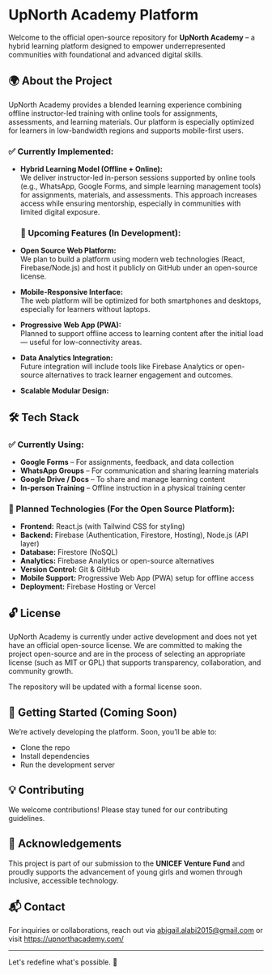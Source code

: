 # UpNorth Academy Platform

Welcome to the official open-source repository for **UpNorth Academy** – a hybrid learning platform designed to empower underrepresented communities with foundational and advanced digital skills.

## 🌍 About the Project
UpNorth Academy provides a blended learning experience combining offline instructor-led training with online tools for assignments, assessments, and learning materials. Our platform is especially optimized for learners in low-bandwidth regions and supports mobile-first users.

### ✅ Currently Implemented:
- **Hybrid Learning Model (Offline + Online):**  
  We deliver instructor-led in-person sessions supported by online tools (e.g., WhatsApp, Google Forms, and simple learning management tools) for assignments, materials, and assessments. This approach increases access while ensuring mentorship, especially in communities with limited digital exposure.

  ### 🚧 Upcoming Features (In Development):
- **Open Source Web Platform:**  
  We plan to build a platform using modern web technologies (React, Firebase/Node.js) and host it publicly on GitHub under an open-source license.

- **Mobile-Responsive Interface:**  
  The web platform will be optimized for both smartphones and desktops, especially for learners without laptops.

- **Progressive Web App (PWA):**  
  Planned to support offline access to learning content after the initial load — useful for low-connectivity areas.

- **Data Analytics Integration:**  
  Future integration will include tools like Firebase Analytics or open-source alternatives to track learner engagement and outcomes.

- **Scalable Modular Design:**  


## 🛠️ Tech Stack

### ✅ Currently Using:
- **Google Forms** – For assignments, feedback, and data collection
- **WhatsApp Groups** – For communication and sharing learning materials
- **Google Drive / Docs** – To share and manage learning content
- **In-person Training** – Offline instruction in a physical training center

### 🚧 Planned Technologies (For the Open Source Platform):
- **Frontend:** React.js (with Tailwind CSS for styling)
- **Backend:** Firebase (Authentication, Firestore, Hosting), Node.js (API layer)
- **Database:** Firestore (NoSQL)
- **Analytics:** Firebase Analytics or open-source alternatives
- **Version Control:** Git & GitHub
- **Mobile Support:** Progressive Web App (PWA) setup for offline access
- **Deployment:** Firebase Hosting or Vercel

## 🔓 License
UpNorth Academy is currently under active development and does not yet have an official open-source license. We are committed to making the project open-source and are in the process of selecting an appropriate license (such as MIT or GPL) that supports transparency, collaboration, and community growth.

The repository will be updated with a formal license soon.

## 🚀 Getting Started (Coming Soon)
We’re actively developing the platform. Soon, you’ll be able to:
- Clone the repo
- Install dependencies
- Run the development server

## 💡 Contributing
We welcome contributions! Please stay tuned for our contributing guidelines.

## 📢 Acknowledgements
This project is part of our submission to the **UNICEF Venture Fund** and proudly supports the advancement of young girls and women through inclusive, accessible technology.

## 📬 Contact
For inquiries or collaborations, reach out via abigail.alabi2015@gmail.com or visit https://upnorthacademy.com/

---
Let's redefine what's possible. 💛

